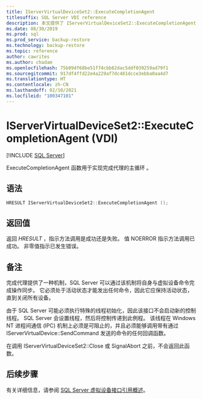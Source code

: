 ```yaml
---
title: IServerVirtualDeviceSet2::ExecuteCompletionAgent
titlesuffix: SQL Server VDI reference
description: 本文提供了 IServerVirtualDeviceSet2::ExecuteCompletionAgent 命令的参考。
ms.date: 08/30/2019
ms.prod: sql
ms.prod_service: backup-restore
ms.technology: backup-restore
ms.topic: reference
author: cawrites
ms.author: chadam
ms.openlocfilehash: 75b09df68be51f74cbb62dac5ddf039259ad79f1
ms.sourcegitcommit: 917df4ffd22e4a229af7dc481dcce3ebba0aa4d7
ms.translationtype: HT
ms.contentlocale: zh-CN
ms.lasthandoff: 02/10/2021
ms.locfileid: "100347101"
---
```

# <a name="iservervirtualdeviceset2executecompletionagent-vdi"></a>IServerVirtualDeviceSet2::ExecuteCompletionAgent (VDI)

[!INCLUDE [SQL Server](../../../includes/applies-to-version/sqlserver.md)]

ExecuteCompletionAgent 函数用于实现完成代理的主循环  。

## <a name="syntax"></a>语法

```c
HRESULT IServerVirtualDeviceSet2::ExecuteCompletionAgent ();
```

## <a name="return-value"></a>返回值

返回 *HRESULT* ，指示方法调用是成功还是失败。 值 NOERROR 指示方法调用已成功。 非零值指示已发生错误。

## <a name="remarks"></a>备注

完成代理提供了一种机制，SQL Server 可以通过该机制将自身与虚拟设备命令完成操作同步。 它必须处于活动状态才能发出任何命令，因此它应保持活动状态，直到关闭所有设备。

由于 SQL Server 可能必须执行特殊的线程初始化，因此该接口不会启动新的控制线程。 SQL Server 会设置线程，然后将控制传递到此例程。 该线程在 Windows NT 进程间通信 (IPC) 机制上必须是可阻止的，并且必须能够调用带有通过 IServerVirtualDevice::SendCommand 发送的命令的任何回调函数。

在调用 IServerVirtualDeviceSet2::Close 或 SignalAbort 之前，不会返回此函数。

## <a name="next-steps"></a>后续步骤

有关详细信息，请参阅 [SQL Server 虚拟设备接口引用概述](reference-virtual-device-interface.md)。